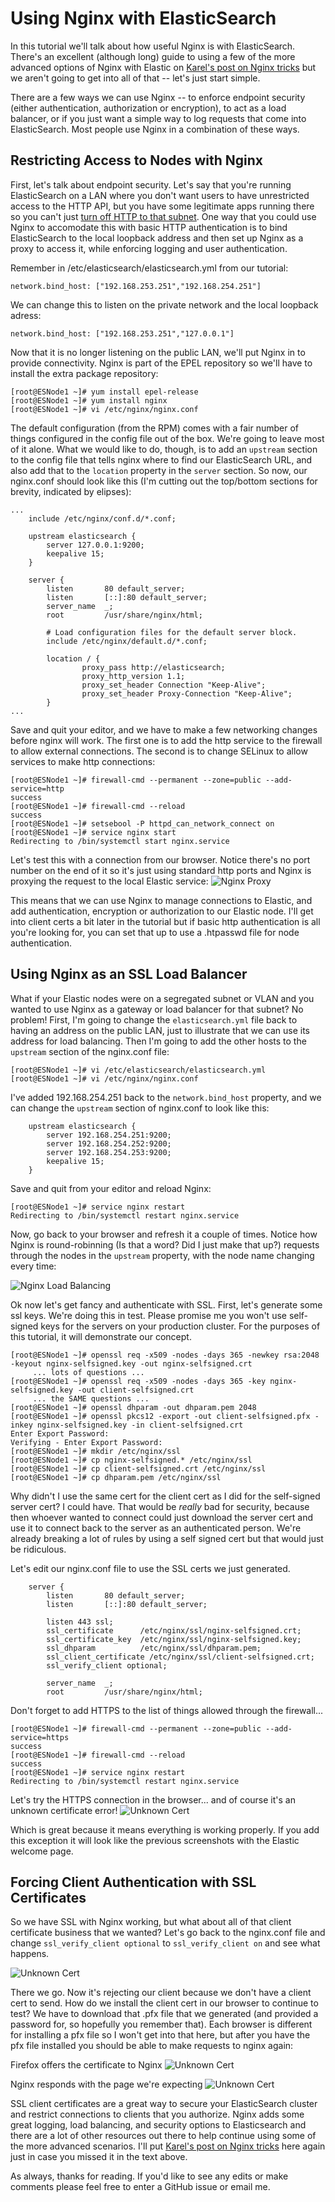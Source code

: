 # Using Nginx with ElasticSearch

In this tutorial we'll talk about how useful Nginx is with ElasticSearch.  There's an excellent (although long) guide to using a few of the more advanced options of Nginx with Elastic on [Karel's post on Nginx tricks](https://www.elastic.co/blog/playing-http-tricks-nginx) but we aren't going to get into all of that -- let's just start simple.

There are a few ways we can use Nginx -- to enforce endpoint security (either authentication, authorization or encryption), to act as a load balancer, or if you just want a simple way to log requests that come into ElasticSearch.  Most people use Nginx in a combination of these ways.

## Restricting Access to Nodes with Nginx

First, let's talk about endpoint security.  Let's say that you're running ElasticSearch on a LAN where you don't want users to have unrestricted access to the HTTP API, but you have some legitimate apps running there so you can't just [turn off HTTP to that subnet](https://www.elastic.co/guide/en/elasticsearch/reference/current/modules-http.html).  One way that you could use Nginx to accomodate this with basic HTTP authentication is to bind ElasticSearch to the local loopback address and then set up Nginx as a proxy to access it, while enforcing logging and user authentication.

Remember in /etc/elasticsearch/elasticsearch.yml from our tutorial:

````
network.bind_host: ["192.168.253.251","192.168.254.251"]
````

We can change this to listen on the private network and the local loopback adress:
````
network.bind_host: ["192.168.253.251","127.0.0.1"]
````

Now that it is no longer listening on the public LAN, we'll put Nginx in to provide connectivity.  Nginx is part of the EPEL repository so we'll have to install the extra package repository:

````
[root@ESNode1 ~]# yum install epel-release
[root@ESNode1 ~]# yum install nginx
[root@ESNode1 ~]# vi /etc/nginx/nginx.conf
````

The default configuration (from the RPM) comes with a fair number of things configured in the config file out of the box.  We're going to leave most of it alone.  What we would like to do, though, is to add an `upstream` section to the config file that tells nginx where to find our ElasticSearch URL, and also add that to the `location` property in the `server` section.  So now, our nginx.conf should look like this (I'm cutting out the top/bottom sections for brevity, indicated by elipses):

````
...
    include /etc/nginx/conf.d/*.conf;

    upstream elasticsearch {
        server 127.0.0.1:9200;
        keepalive 15;
    }

    server {
        listen       80 default_server;
        listen       [::]:80 default_server;
        server_name  _;
        root         /usr/share/nginx/html;

        # Load configuration files for the default server block.
        include /etc/nginx/default.d/*.conf;

        location / {
                proxy_pass http://elasticsearch;
                proxy_http_version 1.1;
                proxy_set_header Connection "Keep-Alive";
                proxy_set_header Proxy-Connection "Keep-Alive";
        }
...
````

Save and quit your editor, and we have to make a few networking changes before nginx will work.  The first one is to add the http service to the firewall to allow external connections.  The second is to change SELinux to allow services to make http connections:

````
[root@ESNode1 ~]# firewall-cmd --permanent --zone=public --add-service=http
success
[root@ESNode1 ~]# firewall-cmd --reload
success
[root@ESNode1 ~]# setsebool -P httpd_can_network_connect on
[root@ESNode1 ~]# service nginx start
Redirecting to /bin/systemctl start nginx.service
````

Let's test this with a connection from our browser.  Notice there's no port number on the end of it so it's just using standard http ports and Nginx is proxying the request to the local Elastic service:
![Nginx Proxy](Screenshots/01nginx_proxy.png)

This means that we can use Nginx to manage connections to Elastic, and add authentication, encryption or authorization to our Elastic node.  I'll get into client certs a bit later in the tutorial but if basic http authentication is all you're looking for, you can set that up to use a .htpasswd file for node authentication.

## Using Nginx as an SSL Load Balancer

What if your Elastic nodes were on a segregated subnet or VLAN and you wanted to use Nginx as a gateway or load balancer for that subnet?  No problem!  First, I'm going to change the `elasticsearch.yml` file back to having an address on the public LAN, just to illustrate that we can use its address for load balancing.  Then I'm going to add the other hosts to the `upstream` section of the nginx.conf file:

````
[root@ESNode1 ~]# vi /etc/elasticsearch/elasticsearch.yml
[root@ESNode1 ~]# vi /etc/nginx/nginx.conf
````

I've added 192.168.254.251 back to the `network.bind_host` property, and we can change the `upstream` section of nginx.conf to look like this:

````
    upstream elasticsearch {
        server 192.168.254.251:9200;
        server 192.168.254.252:9200;
        server 192.168.254.253:9200;
        keepalive 15;
    }
````

Save and quit from your editor and reload Nginx:

````
[root@ESNode1 ~]# service nginx restart
Redirecting to /bin/systemctl restart nginx.service
````

Now, go back to your browser and refresh it a couple of times.  Notice how Nginx is round-robinning (Is that a word?  Did I just make that up?) requests through the nodes in the `upstream` property, with the node name changing every time:

![Nginx Load Balancing](Screenshots/02nginx_loadbalancer.png)

Ok now let's get fancy and authenticate with SSL. First, let's generate some ssl keys.  We're doing this in test.  Please promise me you won't use self-signed keys for the servers on your production cluster.  For the purposes of this tutorial, it will demonstrate our concept.

````
[root@ESNode1 ~]# openssl req -x509 -nodes -days 365 -newkey rsa:2048 -keyout nginx-selfsigned.key -out nginx-selfsigned.crt
     ... lots of questions ...
[root@ESNode1 ~]# openssl req -x509 -nodes -days 365 -key nginx-selfsigned.key -out client-selfsigned.crt
     ... the SAME questions ...
[root@ESNode1 ~]# openssl dhparam -out dhparam.pem 2048
[root@ESNode1 ~]# openssl pkcs12 -export -out client-selfsigned.pfx -inkey nginx-selfsigned.key -in client-selfsigned.crt
Enter Export Password:
Verifying - Enter Export Password:
[root@ESNode1 ~]# mkdir /etc/nginx/ssl
[root@ESNode1 ~]# cp nginx-selfsigned.* /etc/nginx/ssl
[root@ESNode1 ~]# cp client-selfsigned.crt /etc/nginx/ssl
[root@ESNode1 ~]# cp dhparam.pem /etc/nginx/ssl
````

Why didn't I use the same cert for the client cert as I did for the self-signed server cert?  I could have.  That would be *really* bad for security, because then whoever wanted to connect could just download the server cert and use it to connect back to the server as an authenticated person.  We're already breaking a lot of rules by using a self signed cert but that would just be ridiculous.

Let's edit our nginx.conf file to use the SSL certs we just generated.
````
    server {
        listen       80 default_server;
        listen       [::]:80 default_server;

        listen 443 ssl;
        ssl_certificate      /etc/nginx/ssl/nginx-selfsigned.crt;
        ssl_certificate_key  /etc/nginx/ssl/nginx-selfsigned.key;
        ssl_dhparam          /etc/nginx/ssl/dhparam.pem;
        ssl_client_certificate /etc/nginx/ssl/client-selfsigned.crt;
        ssl_verify_client optional;

        server_name  _;
        root         /usr/share/nginx/html;
````

Don't forget to add HTTPS to the list of things allowed through the firewall...

````
[root@ESNode1 ~]# firewall-cmd --permanent --zone=public --add-service=https
success
[root@ESNode1 ~]# firewall-cmd --reload
success
[root@ESNode1 ~]# service nginx restart
Redirecting to /bin/systemctl restart nginx.service
````

Let's try the HTTPS connection in the browser... and of course it's an unknown certificate error!
![Unknown Cert](Screenshots/03nginx_ssl1.png)

Which is great because it means everything is working properly.  If you add this exception it will look like the previous screenshots with the Elastic welcome page.

## Forcing Client Authentication with SSL Certificates

So we have SSL with Nginx working, but what about all of that client certificate business that we wanted?  Let's go back to the nginx.conf file and change `ssl_verify_client optional` to `ssl_verify_client on` and see what happens.

![Unknown Cert](Screenshots/04nginx_ssl2.png)

There we go.  Now it's rejecting our client because we don't have a client cert to send.  How do we install the client cert in our browser to continue to test?  We have to download that .pfx file that we generated (and provided a password for, so hopefully you remember that).  Each browser is different for installing a pfx file so I won't get into that here, but after you have the pfx file installed you should be able to make requests to nginx again:

Firefox offers the certificate to Nginx
![Unknown Cert](Screenshots/05nginx_ssl3.png)

Nginx responds with the page we're expecting
![Unknown Cert](Screenshots/06nginx_ssl4.png)

SSL client certificates are a great way to secure your ElasticSearch cluster and restrict connections to clients that you authorize.  Nginx adds some great logging, load balancing, and security options to Elasticsearch and there are a lot of other resources out there to help continue using some of the more advanced scenarios.  I'll put [Karel's post on Nginx tricks](https://www.elastic.co/blog/playing-http-tricks-nginx) here again just in case you missed it in the text above.

As always, thanks for reading.  If you'd like to see any edits or make comments please feel free to enter a GitHub issue or email me.